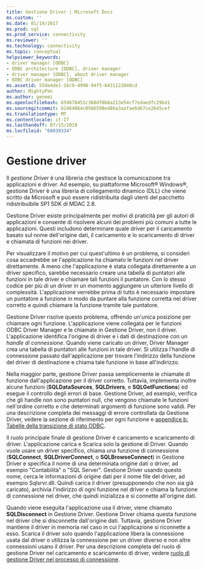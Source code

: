 ```yaml
---
title: Gestione Driver | Microsoft Docs
ms.custom: ''
ms.date: 01/19/2017
ms.prod: sql
ms.prod_service: connectivity
ms.reviewer: ''
ms.technology: connectivity
ms.topic: conceptual
helpviewer_keywords:
- driver manager [ODBC]
- ODBC architecture [ODBC], driver manager
- driver manager [ODBC], about driver manager
- ODBC driver manager [ODBC]
ms.assetid: 559e4de1-16c9-4998-94f5-6431122040cd
author: MightyPen
ms.author: genemi
ms.openlocfilehash: 659678451c368df0b6a213e54cf7edaedfc29bd1
ms.sourcegitcommit: b2464064c0566590e486a3aafae6d67ce2645cef
ms.translationtype: MT
ms.contentlocale: it-IT
ms.lasthandoff: 07/15/2019
ms.locfileid: "68039334"
---
```

# <a name="the-driver-manager"></a>Gestione driver
Il *gestione Driver* è una libreria che gestisce la comunicazione tra applicazioni e driver. Ad esempio, su piattaforme Microsoft® Windows®, gestione Driver è una libreria di collegamento dinamico (DLL) che viene scritto da Microsoft e può essere ridistribuita dagli utenti del pacchetto ridistribuibile SP1 SDK di MDAC 2.8.  
  
 Gestione Driver esiste principalmente per motivi di praticità per gli autori di applicazioni e consente di risolvere alcuni dei problemi più comuni a tutte le applicazioni. Questi includono determinare quale driver per il caricamento basato sul nome dell'origine dati, il caricamento e lo scaricamento di driver e chiamata di funzioni nei driver.  
  
 Per visualizzare il motivo per cui quest'ultimo è un problema, si consideri cosa accadrebbe se l'applicazione ha chiamato le funzioni nel driver direttamente. A meno che l'applicazione è stata collegata direttamente a un driver specifico, sarebbe necessario creare una tabella di puntatori alle funzioni in tale driver e chiamare tali funzioni il puntatore. Con lo stesso codice per più di un driver in un momento aggiungere un ulteriore livello di complessità. L'applicazione verrebbe prima di tutto è necessario impostare un puntatore a funzione in modo da puntare alla funzione corretta nel driver corretto e quindi chiamare la funzione tramite tale puntatore.  
  
 Gestione Driver risolve questo problema, offrendo un'unica posizione per chiamare ogni funzione. L'applicazione viene collegata per le funzioni ODBC Driver Manager e le chiamate in Gestione Driver, non il driver. L'applicazione identifica l'origine di driver e i dati di destinazione con un *handle di connessione*. Quando viene caricato un driver, Driver Manager crea una tabella di puntatori alle funzioni in tale driver. Si utilizza l'handle di connessione passato dall'applicazione per trovare l'indirizzo della funzione del driver di destinazione e chiama tale funzione in base all'indirizzo.  
  
 Nella maggior parte, gestione Driver passa semplicemente le chiamate di funzione dall'applicazione per il driver corretto. Tuttavia, implementa inoltre alcune funzioni (**SQLDataSources**, **SQLDrivers**, e **SQLGetFunctions**) ed esegue il controllo degli errori di base. Gestione Driver, ad esempio, verifica che gli handle non sono puntatori null, che vengono chiamate le funzioni nell'ordine corretto e che determinati argomenti di funzione sono validi. Per una descrizione completa dei messaggi di errore controllata da Gestione Driver, vedere la sezione di riferimento per ogni funzione e [appendice b: Tabelle della transizione di stato ODBC](../../odbc/reference/appendixes/appendix-b-odbc-state-transition-tables.md).  
  
 Il ruolo principale finale di gestione Driver è caricamento e scaricamento di driver. L'applicazione carica e Scarica solo la gestione di Driver. Quando vuole usare un driver specifico, chiama una funzione di connessione (**SQLConnect**, **SQLDriverConnect**, o **SQLBrowseConnect**) in Gestione Driver e specifica il nome di una determinata origine dati o driver, ad esempio "Contabilità" o "SQL Server". Gestione Driver usando questo nome, cerca le informazioni di origine dati per il nome file del driver, ad esempio Sqlsrvr.dll. Quindi carica il driver (presupponendo che non sia già caricato), archivia l'indirizzo di ogni funzione nel driver e chiama la funzione di connessione nel driver, che quindi inizializza e si connette all'origine dati.  
  
 Quando viene eseguita l'applicazione usa il driver, viene chiamato **SQLDisconnect** in Gestione Driver. Gestione Driver chiama questa funzione nel driver che si disconnette dall'origine dati. Tuttavia, gestione Driver mantiene il driver in memoria nel caso in cui l'applicazione si riconnette a esso. Scarica il driver solo quando l'applicazione libera la connessione usata dal driver o utilizza la connessione per un driver diverso e non altre connessioni usano il driver. Per una descrizione completa del ruolo di gestione Driver nel caricamento e scaricamento di driver, vedere [ruolo di gestione Driver nel processo di connessione](../../odbc/reference/develop-app/driver-manager-s-role-in-the-connection-process.md).
